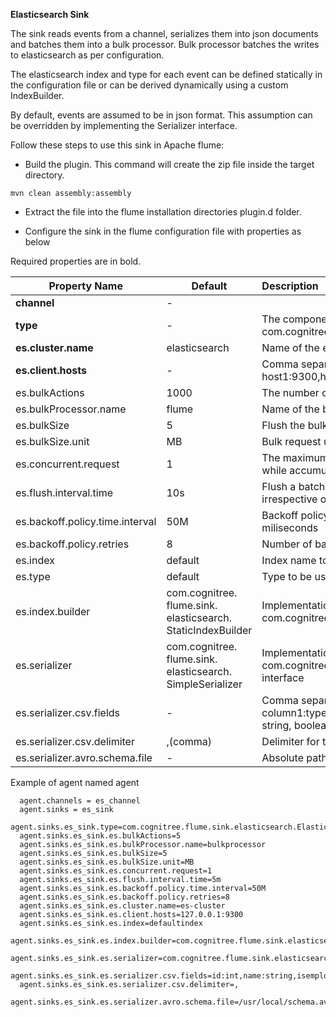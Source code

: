 **Elasticsearch Sink**

The sink reads events from a channel, serializes them into json documents and batches them into a bulk processor.
Bulk processor batches the writes to elasticsearch as per configuration.

The elasticsearch index and type for each event can be defined statically in the configuration file or can be derived dynamically using a custom IndexBuilder.

By default, events are assumed to be in json format.
This assumption can be overridden by implementing the Serializer interface.

Follow these steps to use this sink in Apache flume:

* Build the plugin. This command will create the zip file inside the target directory.

`mvn clean assembly:assembly`

* Extract the file into the flume installation directories plugin.d folder.

* Configure the sink in the flume configuration file with properties as below

Required properties are in bold.

| Property Name                              | Default | Description                                                                                   |
|--------------------------------------------|--------------|:----------------------------------------------------------------------------------------------|
| **channel**                                | -              |                                                                                               |
| **type**                                   | -              | The component type name, has to be com.cognitree.flume.sink.elasticsearch.ElasticSearchSink   |
| **es.cluster.name**                        | elasticsearch  | Name of the elasticsearch cluster to connect to                                               |
| **es.client.hosts**                        | -              | Comma separated hostname:port pairs ex: host1:9300,host2:9300. The default port is 9300       |
| es.bulkActions                             | 1000           | The number of actions to batch into a request                                                 |
| es.bulkProcessor.name                      | flume          | Name of the bulk processor                                                                    |
| es.bulkSize                                | 5              | Flush the bulk request every mentioned size                                                   |
| es.bulkSize.unit                           | MB             | Bulk request unit, supported values are KB and MB                                             |
| es.concurrent.request                      | 1              | The maximum number of concurrent requests to allow while accumulating new bulk requests       |
| es.flush.interval.time                     | 10s            | Flush a batch as a bulk request every mentioned seconds irrespective of the number of requests|
| es.backoff.policy.time.interval            | 50M            | Backoff policy time interval, wait initially for the 50 miliseconds                           |
| es.backoff.policy.retries                  | 8              | Number of backoff policy retries                                                              |
| es.index                                   | default        | Index name to be used to store the documents                                                  |
| es.type                                    | default        | Type to be used to store the documents                                                        |
| es.index.builder                           |com.cognitree.<br>flume.sink.<br>elasticsearch.<br>StaticIndexBuilder          | Implementation of com.cognitree.flume.sink.elasticsearch.Indexer interface |
| es.serializer                              |com.cognitree.<br>flume.sink.<br>elasticsearch.<br>SimpleSerializer            | Implementation of com.cognitree.flume.sink.elasticsearch.Serializer interface |
| es.serializer.csv.fields                   | -              | Comma separated csv field name with data type i.e. column1:type1,column2:type2, Supported data types are string, boolean, int and float |
| es.serializer.csv.delimiter                | ,(comma)       | Delimiter for the data in flume event body|
| es.serializer.avro.schema.file             | -              | Absolute path for the schema configuration file |

Example of agent named agent

````
  agent.channels = es_channel
  agent.sinks = es_sink
  agent.sinks.es_sink.type=com.cognitree.flume.sink.elasticsearch.ElasticSearchSink
  agent.sinks.es_sink.es.bulkActions=5
  agent.sinks.es_sink.es.bulkProcessor.name=bulkprocessor
  agent.sinks.es_sink.es.bulkSize=5
  agent.sinks.es_sink.es.bulkSize.unit=MB
  agent.sinks.es_sink.es.concurrent.request=1
  agent.sinks.es_sink.es.flush.interval.time=5m
  agent.sinks.es_sink.es.backoff.policy.time.interval=50M
  agent.sinks.es_sink.es.backoff.policy.retries=8
  agent.sinks.es_sink.es.cluster.name=es-cluster
  agent.sinks.es_sink.es.client.hosts=127.0.0.1:9300
  agent.sinks.es_sink.es.index=defaultindex
  agent.sinks.es_sink.es.index.builder=com.cognitree.flume.sink.elasticsearch.HeaderIndexer
  agent.sinks.es_sink.es.serializer=com.cognitree.flume.sink.elasticsearch.SimpleSerializer
  agent.sinks.es_sink.es.serializer.csv.fields=id:int,name:string,isemployee:boolean,leaves:float
  agent.sinks.es_sink.es.serializer.csv.delimiter=,
  agent.sinks.es_sink.es.serializer.avro.schema.file=/usr/local/schema.avsc
````
